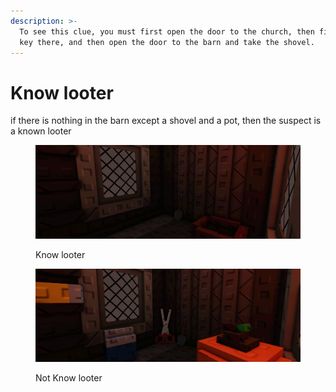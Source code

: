 ```yaml
---
description: >-
  To see this clue, you must first open the door to the church, then find the
  key there, and then open the door to the barn and take the shovel.
---
```


# Know looter

if there is nothing in the barn except a shovel and a pot, then the suspect is a known looter

<div data-full-width="true"><figure><img src="../../.gitbook/assets/file2 (6).png" alt=""><figcaption><p>Know looter</p></figcaption></figure> <figure><img src="../../.gitbook/assets/file3 (5).png" alt=""><figcaption><p>Not Know looter</p></figcaption></figure></div>

